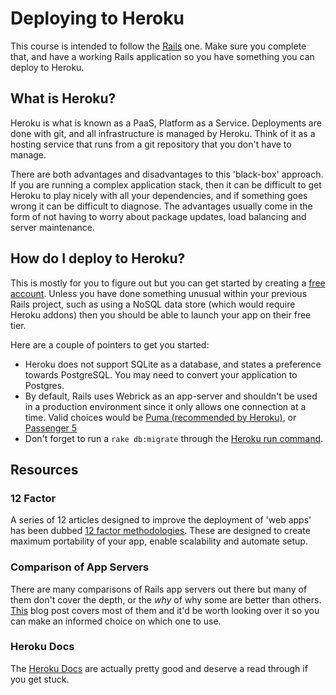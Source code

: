 # Deploying to Heroku

This course is intended to follow the [Rails](https://github.com/sky-uk/ruby-bootcamp/blob/master/exercises/rails/README.md) one. Make sure you complete that, and have a working Rails application so you have something you can deploy to Heroku.

## What is Heroku?

Heroku is what is known as a PaaS, Platform as a Service. Deployments are done with git, and all infrastructure is managed by Heroku. Think of it as a hosting service that runs from a git repository that you don't have to manage.

There are both advantages and disadvantages to this 'black-box' approach. If you are running a complex application stack, then it can be difficult to get Heroku to play nicely with all your dependencies, and if something goes wrong it can be difficult to diagnose. The advantages usually come in the form of not having to worry about package updates, load balancing and server maintenance.

## How do I deploy to Heroku?

This is mostly for you to figure out but you can get started by creating a [free account](https://signup.heroku.com/www-header). Unless you have done something unusual within your previous Rails project, such as using a NoSQL data store (which would require Heroku addons) then you should be able to launch your app on their free tier.

Here are a couple of pointers to get you started:

* Heroku does not support SQLite as a database, and states a preference towards PostgreSQL. You may need to convert your application to Postgres.
* By default, Rails uses Webrick as an app-server and shouldn't be used in a production environment since it only allows one connection at a time. Valid choices would be [Puma (recommended by Heroku)](https://devcenter.heroku.com/articles/deploying-rails-applications-with-the-puma-web-server), or [Passenger 5](https://www.phusionpassenger.com/)
* Don't forget to run a `rake db:migrate` through the [Heroku run command](https://devcenter.heroku.com/articles/rake).

## Resources

### 12 Factor

A series of 12 articles designed to improve the deployment of 'web apps' has been dubbed [12 factor methodologies](http://12factor.net/). These are designed to create maximum portability of your app, enable scalability and automate setup.

### Comparison of App Servers

There are many comparisons of Rails app servers out there but many of them don't cover the depth, or the _why_ of why some are better than others. [This](http://www.nateberkopec.com/2015/07/29/scaling-ruby-apps-to-1000-rpm.html) blog post covers most of them and it'd be worth looking over it so you can make an informed choice on which one to use.

### Heroku Docs

The [Heroku Docs](https://devcenter.heroku.com/articles/getting-started-with-ruby#introduction) are actually pretty good and deserve a read through if you get stuck.